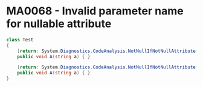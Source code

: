 # MA0068 - Invalid parameter name for nullable attribute

````csharp
class Test
{
    [return: System.Diagnostics.CodeAnalysis.NotNullIfNotNullAttribute("unknown")] // non-compliant, "unknown" is not a parameter of the method
    public void A(string a) { }

    [return: System.Diagnostics.CodeAnalysis.NotNullIfNotNullAttribute("a")] // compliant, "a" is not a parameter of the method
    public void A(string a) { }
}
````
